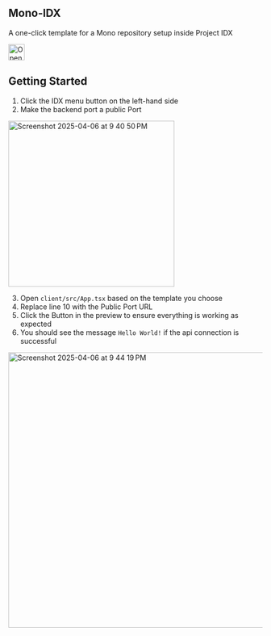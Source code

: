 ## Mono-IDX
A one-click template for a Mono repository setup inside Project IDX

<a href="https://idx.google.com/new?template=https%3A%2F%2Fgithub.com%2Fsrivats22%2Fmono-idx">
  <picture>
    <source
      media="(prefers-color-scheme: dark)"
      srcset="https://cdn.idx.dev/btn/open_dark_32.svg">
    <source
      media="(prefers-color-scheme: light)"
      srcset="https://cdn.idx.dev/btn/open_light_32.svg">
    <img
      height="32"
      alt="Open in IDX"
      src="https://cdn.idx.dev/btn/open_purple_32.svg">
  </picture>
</a>

## Getting Started
1. Click the IDX menu button on the left-hand side
2. Make the backend port a public Port
<img width="329" alt="Screenshot 2025-04-06 at 9 40 50 PM" src="https://github.com/user-attachments/assets/be7d8125-da35-4369-b420-1df9a126fc60" />

3. Open ```client/src/App.tsx``` based on the template you choose
4. Replace line 10 with the Public Port URL
5. Click the Button in the preview to ensure everything is working as expected
6. You should see the message ```Hello World!``` if the api connection is successful
<img width="546" alt="Screenshot 2025-04-06 at 9 44 19 PM" src="https://github.com/user-attachments/assets/4b51beba-b9cf-4468-98b7-2d39fdbc5484" />
